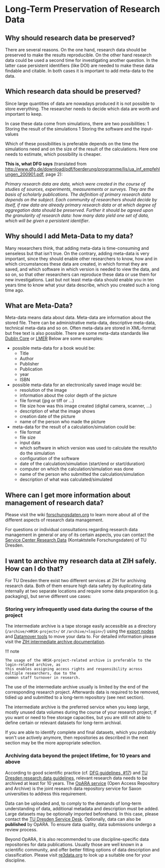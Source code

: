 # Long-Term Preservation of Research Data

## Why should research data be preserved?

There are several reasons. On the one hand, research data should be preserved to make the results
reproducible. On the other hand research data could be used a second time for investigating another
question. In the latter case persistent identifiers (like DOI) are needed to make these data
findable and citable. In both cases it is important to add meta-data to the data.

## Which research data should be preserved?

Since large quantities of data are nowadays produced it is not possible to store everything. The
researcher needs to decide which data are worth and important to keep.

In case these data come from simulations, there are two possibilities: 1 Storing the result of the
simulations 1 Storing the software and the input-values

Which of these possibilities is preferable depends on the time the simulations need and on the size
of the result of the calculations. Here one needs to estimate, which possibility is cheaper.

**This is, what DFG says** (translated from
<http://www.dfg.de/download/pdf/foerderung/programme/lis/ua_inf_empfehlungen_200901.pdf>, page 2):

*Primary research data are data, which were created in the course* *of studies of sources,
experiments, measurements or surveys. They are the* *basis of scholarly publications*. *The
definition of primary research data depends on the subject*. *Each community of researchers should
decide by itself, if raw data are* *already primary research data or at which degree of aggregation
data* *should be preserved. Further it should be agreed upon the granularity* *of research data: how
many data yield one set of data, which will be* *given a persistent identifier*.

## Why should I add Meta-Data to my data?

Many researchers think, that adding meta-data is time-consuming and senseless but that isn't true.
On the contrary, adding meta-data is very important, since they should enable other researchers to
know, how and in which circumstances these data are created, in which format they are saved, and
which software in which version is needed to view the data, and so on, so that other researchers can
reproduce these data or use them for new investigations. Last but not least meta-data should enable
you in ten years time to know what your data describe, which you created such a long time ago.

## What are Meta-Data?

Meta-data means data about data. Meta-data are information about the stored file. There can be
administrative meta-data, descriptive meta-data, technical meta-data and so on. Often meta-data are
stored in XML-format but free text is also possible. There are some meta-data standards like
[Dublin Core](http://dublincore.org/) or
[LMER](https://www.dnb.de/DE/Professionell/Standardisierung/Standards/_content/lmer_uof_akk.html)
Below are some examples:

- possible meta-data for a book would be:
    - Title
    - Author
    - Publisher
    - Publication
    - year
    - ISBN
- possible meta-data for an electronically saved image would be:
    - resolution of the image
    - information about the color depth of the picture
    - file format (jpg or tiff or ...)
    - file size how was this image created (digital camera, scanner, ...)
    - description of what the image shows
    - creation date of the picture
    - name of the person who made the picture
- meta-data for the result of a calculation/simulation could be:
    - file format
    - file size
    - input data
    - which software in which version was used to calculate the result/to do the simulation
    - configuration of the software
    - date of the calculation/simulation (start/end or start/duration)
    - computer on which the calculation/simulation was done
    - name of the person who submitted the calculation/simulation
    - description of what was calculated/simulated

## Where can I get more information about management of research data?

Please visit the wiki [forschungsdaten.org](https://www.forschungsdaten.org/en/) to learn more about
all of the different aspects of research data management.

For questions or individual consultations regarding research data management in general or any of
its certain aspects, you can contact the
[Service Center Research Data](https://tu-dresden.de/forschung-transfer/services-fuer-forschende/kontaktstelle-forschungsdaten?set_language=en)
(Kontaktstelle Forschungsdaten) of TU Dresden.

## I want to archive my research data at ZIH safely. How can I do that?

For TU Dresden there exist two different services at ZIH for archiving research data. Both of
them ensure high data safety by duplicating data internally at two separate locations and
require some data preparation (e.g. packaging), but serve different use cases:

### Storing very infrequently used data during the course of the project

The intermediate archive is a tape storage easily accessible as a directory
(`/archive/<HRSK-project>/` or `/archive/<login>/`) using the
[export nodes](../data_transfer/export_nodes.md)
and
[Datamover tools](https://doc.zih.tu-dresden.de/data_transfer/datamover/) to move your data to.
For detailed information please visit the
[ZIH intermediate archive documentation](https://tu-dresden.de/zih/dienste/service-katalog/arbeitsumgebung/backup_archiv/archivierung_am_zih#section-2-1).

!!! note

    The usage of the HRSK-project-related archive is preferable to the login-related archive, as
    this enables assigning access rights and responsibility across multiple researchers, due to the
    common staff turnover in research.

The use of the intermediate archive usually is limited by the end of the corresponding
research project. Afterwards data is required to be removed, tidied up and submitted to a
long-term repository (see next section).

The intermediate archive is the preferred service when you keep large, mostly unused data volumes
during the course of your research project; if you want or need to free storage capacities, but
you are still not able to define certain or relevant datasets for long-term archival.

If you are able to identify complete and final datasets, which you probably won't use actively
anymore, then repositories as described in the next section may be the more appropriate selection.

### Archiving data beyond the project lifetime, for 10 years and above

According to good scientific practice (cf.
[DFG guidelines, #17](https://www.dfg.de/download/pdf/foerderung/rechtliche_rahmenbedingungen/gute_wissenschaftliche_praxis/kodex_gwp.pdf))
and
[TU Dresden research data guidelines](https://tu-dresden.de/tu-dresden/qualitaetsmanagement/ressourcen/dateien/wisprax/Leitlinien-fuer-den-Umgang-mit-Forschungsdaten-an-der-TU-Dresden.pdf),
relevant research data needs to be archived at least for 10 years. The
[OpARA service](https://opara.zih.tu-dresden.de/xmlui/) (Open Access Repository and Archive) is the
joint research data repository service for Saxon universities to address this requirement.

Data can be uploaded and, to comply to the demands of long-term understanding of data, additional
metadata and description must be added. Large datasets may be optionally imported beforehand. In
this case, please contact the
[TU Dresden Service Desk](mailto:servicedesk@tu-dresden.de?subject=OpARA:%20Data%20Import).
Optionally, data can also be **published** by OpARA. To ensure data quality, data submissions
undergo a review process.

Beyond OpARA, it is also recommended to use discipline-specific data repositories for data
publications. Usually those are well known in a scientific community, and offer better fitting
options of data description and classification. Please visit [re3data.org](https://re3data.org)
to look up a suitable one for your discipline.
